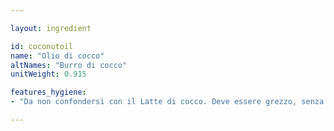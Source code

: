 ```yaml
---

layout: ingredient

id: coconutoil
name: "Olio di cocco"
altNames: "Burro di cocco"
unitWeight: 0.915

features_hygiene:
- "Da non confondersi con il Latte di cocco. Deve essere grezzo, senza additivi (ad es. profumi), meglio se bio. Permette di produrre schiuma durante il lavaggio. Se risulta solido, va scaldato un po' per scioglierlo."

---
```

